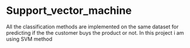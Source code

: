 # Support_vector_machine
All the classification methods are implemented on the same dataset for predicting if the the customer buys the product or not. In this project i am using SVM method
